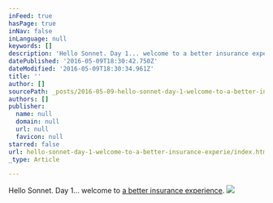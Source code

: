 ```yaml
---
inFeed: true
hasPage: true
inNav: false
inLanguage: null
keywords: []
description: 'Hello Sonnet. Day 1... welcome to a better insurance experience. '
datePublished: '2016-05-09T18:30:42.750Z'
dateModified: '2016-05-09T18:30:34.961Z'
title: ''
author: []
sourcePath: _posts/2016-05-09-hello-sonnet-day-1-welcome-to-a-better-insurance-experie.md
authors: []
publisher:
  name: null
  domain: null
  url: null
  favicon: null
starred: false
url: hello-sonnet-day-1-welcome-to-a-better-insurance-experie/index.html
_type: Article

---
```

Hello Sonnet. Day 1... welcome to [a better insurance experience][0]. ![](https://the-grid-user-content.s3-us-west-2.amazonaws.com/a238e9b9-7a93-4877-b45a-ee8ef8e97bfc.jpg)

[0]: http://sonnet.ca/